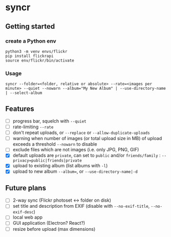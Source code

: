 # syncr

## Getting started

### create a Python env

```shell
python3 -m venv envs/flickr
pip install flickrapi
source env/flickr/bin/activate
```
### Usage
```
syncr --folder=<folder, relative or absolute> --rate=<images per minute> --quiet --nowarn --album="My New Album" | --use-directory-name | --select-album
```
## Features

- [ ] progress bar, squelch with `--quiet`
- [ ] rate-limiting `--rate`
- [ ] don't repeat uploads, or `--replace` or `--allow-duplicate-uploads`
- [ ] warning when number of images (or total upload size in MB) of upload exceeds a threshold `--nowarn` to disable
- [ ] exclude files which are not images (i.e. only JPG, PNG, GIF)
- [x] default uploads are `private`, can set to `public` and/or `friends/family` : `--privacy=public|friends|private`
- [x] upload to existing album (list albums with `-l`)
- [x] upload to new album `--album=`, or `--use-directory-name|-d`

## Future plans
- [ ] 2-way sync (Flickr photoset <-> folder on disk)
- [ ] set title and description from EXIF (disable with `--no-exif-title`, `--no-exif-desc`)
- [ ] local web app
- [ ] GUI application (Electron? React?)
- [ ] resize before upload (max dimensions)
